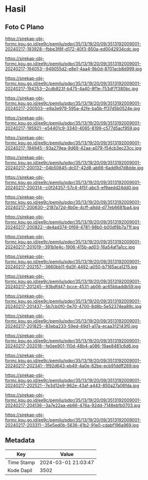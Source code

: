 # Hasil

## Foto C Plano

https://sirekap-obj-formc.kpu.go.id/ee9c/pemilu/pdpr/35/13/19/20/09/3513192009001-20240217-193928--fbbe3f8f-d172-40f3-850a-ed0042934cdc.jpg

https://sirekap-obj-formc.kpu.go.id/ee9c/pemilu/pdpr/35/13/19/20/09/3513192009001-20240217-194053--949055d2-e8e1-4aa4-9b0d-8701acb8d999.jpg

https://sirekap-obj-formc.kpu.go.id/ee9c/pemilu/pdpr/35/13/19/20/09/3513192009001-20240217-194253--2cdb823f-b475-4a40-8f1e-753df7f380bc.jpg

https://sirekap-obj-formc.kpu.go.id/ee9c/pemilu/pdpr/35/13/19/20/09/3513192009001-20240217-200503--e9a3e979-595a-42fe-ba5b-ff37d5b0524e.jpg

https://sirekap-obj-formc.kpu.go.id/ee9c/pemilu/pdpr/35/13/19/20/09/3513192009001-20240217-195921--e54401c9-3340-4065-8199-c577d5acf959.jpg

https://sirekap-obj-formc.kpu.go.id/ee9c/pemilu/pdpr/35/13/19/20/09/3513192009001-20240217-194945--93a279ea-9d68-42aa-a079-f54cb3ec23cc.jpg

https://sirekap-obj-formc.kpu.go.id/ee9c/pemilu/pdpr/35/13/19/20/09/3513192009001-20240217-200132--04b50845-dc07-42d8-ab66-6add9d7d8dde.jpg

https://sirekap-obj-formc.kpu.go.id/ee9c/pemilu/pdpr/35/13/19/20/09/3513192009001-20240217-200314--c0f24357-57c4-4f5f-abc5-ef9aedd24dd0.jpg

https://sirekap-obj-formc.kpu.go.id/ee9c/pemilu/pdpr/35/13/19/20/09/3513192009001-20240217-200630--2187a72d-8b0e-4cff-a8dd-d77eb6681ba4.jpg

https://sirekap-obj-formc.kpu.go.id/ee9c/pemilu/pdpr/35/13/19/20/09/3513192009001-20240217-200822--de4ad374-0f69-4781-98b0-b00df8b7a71f.jpg

https://sirekap-obj-formc.kpu.go.id/ee9c/pemilu/pdpr/35/13/19/20/09/3513192009001-20240217-201019--391b1e4c-1906-415b-ad03-16a54af1a1cc.jpg

https://sirekap-obj-formc.kpu.go.id/ee9c/pemilu/pdpr/35/13/19/20/09/3513192009001-20240217-202157--3660bb11-6d3f-4492-a050-b7165aca1215.jpg

https://sirekap-obj-formc.kpu.go.id/ee9c/pemilu/pdpr/35/13/19/20/09/3513192009001-20240217-201245--93bdfd47-bcce-4531-ab06-ac65bbaddb59.jpg

https://sirekap-obj-formc.kpu.go.id/ee9c/pemilu/pdpr/35/13/19/20/09/3513192009001-20240217-201437--5b7cb0f0-0e70-4700-8d8b-5e52374ea89c.jpg

https://sirekap-obj-formc.kpu.go.id/ee9c/pemilu/pdpr/35/13/19/20/09/3513192009001-20240217-201825--83eba233-59ed-49d1-a17a-ecaa312143f0.jpg

https://sirekap-obj-formc.kpu.go.id/ee9c/pemilu/pdpr/35/13/19/20/09/3513192009001-20240217-202018--fe0ee901-110d-48b4-a086-19ae8481c6d6.jpg

https://sirekap-obj-formc.kpu.go.id/ee9c/pemilu/pdpr/35/13/19/20/09/3513192009001-20240217-202341--1f92d643-eb49-4a0e-82be-ecb91ddff269.jpg

https://sirekap-obj-formc.kpu.go.id/ee9c/pemilu/pdpr/35/13/19/20/09/3513192009001-20240217-202521--7e3d12e9-962e-43af-a443-850a27a06fda.jpg

https://sirekap-obj-formc.kpu.go.id/ee9c/pemilu/pdpr/35/13/19/20/09/3513192009001-20240217-204136--3a7e22aa-eb66-476a-92dd-7148ebfb0703.jpg

https://sirekap-obj-formc.kpu.go.id/ee9c/pemilu/pdpr/35/13/19/20/09/3513192009001-20240217-203311--35e5ed0b-5636-41b2-91e0-cdabf196a969.jpg


## Metadata

| Key        | Value               |
| ---------- | ------------------- |
| Time Stamp | 2024-03-01 21:03:47 |
| Kode Dapil | 3502                |



